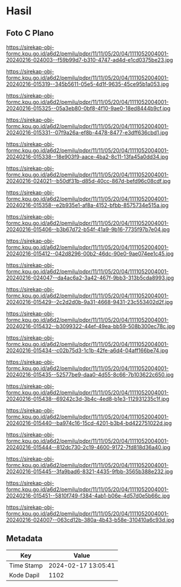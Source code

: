 # Hasil

## Foto C Plano

https://sirekap-obj-formc.kpu.go.id/a6d2/pemilu/pdpr/11/11/05/20/04/1111052004001-20240216-024003--f59b99d7-b310-4747-ad4d-e1cd0375be23.jpg

https://sirekap-obj-formc.kpu.go.id/a6d2/pemilu/pdpr/11/11/05/20/04/1111052004001-20240216-015319--345b5611-05e5-4d1f-9635-45ce95b1a053.jpg

https://sirekap-obj-formc.kpu.go.id/a6d2/pemilu/pdpr/11/11/05/20/04/1111052004001-20240216-015325--05a3eb80-0bf8-4f10-9ae0-18ed8444b9cf.jpg

https://sirekap-obj-formc.kpu.go.id/a6d2/pemilu/pdpr/11/11/05/20/04/1111052004001-20240216-015331--07f9a26a-ef8b-4478-8477-e3dff636cbd1.jpg

https://sirekap-obj-formc.kpu.go.id/a6d2/pemilu/pdpr/11/11/05/20/04/1111052004001-20240216-015338--18e903f9-aace-4ba2-8c11-13fa45a0dd34.jpg

https://sirekap-obj-formc.kpu.go.id/a6d2/pemilu/pdpr/11/11/05/20/04/1111052004001-20240216-024021--b50df31b-d85d-40cc-867d-befd96c08cdf.jpg

https://sirekap-obj-formc.kpu.go.id/a6d2/pemilu/pdpr/11/11/05/20/04/1111052004001-20240216-015358--e2b935e1-af8a-4152-bfbb-8575734e515a.jpg

https://sirekap-obj-formc.kpu.go.id/a6d2/pemilu/pdpr/11/11/05/20/04/1111052004001-20240216-015406--b3b67d72-b54f-41a9-9b16-7735f97b7e04.jpg

https://sirekap-obj-formc.kpu.go.id/a6d2/pemilu/pdpr/11/11/05/20/04/1111052004001-20240216-015412--042d8296-00b2-46dc-90e0-9ae074ee1c45.jpg

https://sirekap-obj-formc.kpu.go.id/a6d2/pemilu/pdpr/11/11/05/20/04/1111052004001-20240216-024047--da4ac6a2-3a42-467f-9bb3-313b5cda8993.jpg

https://sirekap-obj-formc.kpu.go.id/a6d2/pemilu/pdpr/11/11/05/20/04/1111052004001-20240216-015429--2c2d2d0b-9a31-4668-9431-23c553402d2f.jpg

https://sirekap-obj-formc.kpu.go.id/a6d2/pemilu/pdpr/11/11/05/20/04/1111052004001-20240216-015432--b3099322-44ef-49ea-bb59-508b300ec78c.jpg

https://sirekap-obj-formc.kpu.go.id/a6d2/pemilu/pdpr/11/11/05/20/04/1111052004001-20240216-015434--c02b75d3-1c1b-42fe-a6d4-04aff166be74.jpg

https://sirekap-obj-formc.kpu.go.id/a6d2/pemilu/pdpr/11/11/05/20/04/1111052004001-20240216-015435--52577be9-daa0-4d55-8c66-7b103622c650.jpg

https://sirekap-obj-formc.kpu.go.id/a6d2/pemilu/pdpr/11/11/05/20/04/1111052004001-20240216-015438--69242c3d-3b4c-4ed8-b1e3-112931235c1f.jpg

https://sirekap-obj-formc.kpu.go.id/a6d2/pemilu/pdpr/11/11/05/20/04/1111052004001-20240216-015440--ba974c16-15cd-4201-b3b4-bd422751022d.jpg

https://sirekap-obj-formc.kpu.go.id/a6d2/pemilu/pdpr/11/11/05/20/04/1111052004001-20240216-015444--812dc730-2c19-4600-9172-7fd818d36a40.jpg

https://sirekap-obj-formc.kpu.go.id/a6d2/pemilu/pdpr/11/11/05/20/04/1111052004001-20240216-015445--3fa9bad6-8321-4435-9fbb-3565b388e232.jpg

https://sirekap-obj-formc.kpu.go.id/a6d2/pemilu/pdpr/11/11/05/20/04/1111052004001-20240216-015451--5810f749-f384-4ab1-b06e-4d57d0e5b66c.jpg

https://sirekap-obj-formc.kpu.go.id/a6d2/pemilu/pdpr/11/11/05/20/04/1111052004001-20240216-024007--063cd12b-380a-4b43-b58e-310410a6c93d.jpg


## Metadata

| Key        | Value               |
| ---------- | ------------------- |
| Time Stamp | 2024-02-17 13:05:41 |
| Kode Dapil | 1102                |



